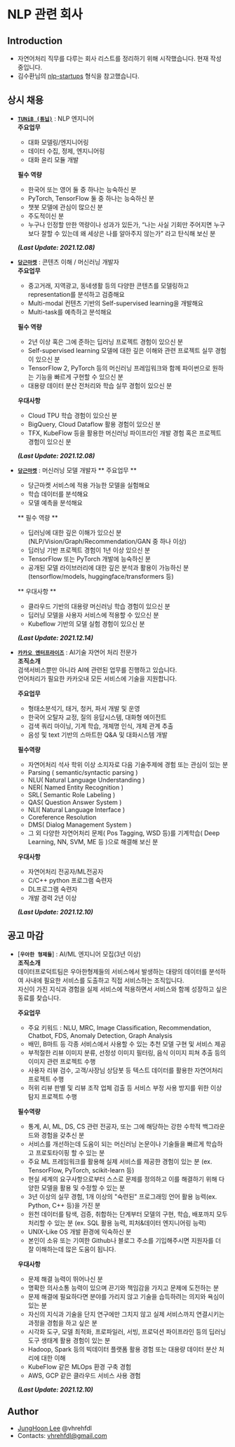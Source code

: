 # NLP 관련 회사
  
## Introduction
- 자연어처리 직무를 다루는 회사 리스트를 정리하기 위해 시작했습니다. 현재 작성 중입니다.
- 김수환님의 [nlp-startups](https://github.com/sooftware/k-startups?fbclid=IwAR252_GBSgCV2n3xRnVWWNRnd-Sw1KBVeV_iW9v3E1Niqem8eU0bHf83CWY) 형식을 참고했습니다.
  
## 상시 채용 
- [**`TUNiB (튜닙)`**](http://www.tunib.ai/) : NLP 엔지니어  
  **주요업무**  
  - 대화 모델링/엔지니어링
  - 데이터 수집, 정제, 엔지니어링
  - 대화 윤리 모듈 개발

  **필수 역량**
  -  한국어 또는 영어 둘 중 하나는 능숙하신 분
  -  PyTorch, TensorFlow 둘 중 하나는 능숙하신 분
  -  챗봇 모델에 관심이 많으신 분
  -  주도적이신 분
  -  누구나 인정할 만한 역량이나 성과가 있든가, “나는 사실 기회만 주어지면 누구보다 잘할 수 있는데 왜 세상은 나를 알아주지 않는가” 라고 탄식해 보신 분  

  ***(Last Update: 2021.12.08)***    

 
- [**`당근마켓`**](https://team.daangn.com/jobs/4531418003/) : 콘텐츠 이해 / 머신러닝 개발자   
  **주요업무**  
  - 중고거래, 지역광고, 동네생활 등의 다양한 콘텐츠를 모델링하고 representation를 분석하고 검증해요
  - Multi-modal 컨텐츠 기반의 Self-supervised learning을 개발해요
  - Multi-task를 예측하고 분석해요

  **필수 역량**
  -  2년 이상 혹은 그에 준하는 딥러닝 프로젝트 경험이 있으신 분
  -  Self-supervised learning 모델에 대한 깊은 이해와 관련 프로젝트 실무 경험이 있으신 분
  -  TensorFlow 2, PyTorch 등의 머신러닝 프레임워크와 함께 파이썬으로 원하는 기능을 빠르게 구현할 수 있으신 분
  -  대용량 데이터 분산 전처리와 학습 실무 경험이 있으신 분

  **우대사항**
  -  Cloud TPU 학습 경험이 있으신 분
  -  BigQuery, Cloud Dataflow 활용 경험이 있으신 분
  -  TFX, KubeFlow 등을 활용한 머신러닝 파이프라인 개발 경험 혹은 프로젝트 경험이 있으신 분  
  
  ***(Last Update: 2021.12.08)***   


- [**`당근마켓`**](https://team.daangn.com/jobs/4300803003/) : 머신러닝 모델 개발자
  ** 주요업무 **
  - 당근마켓 서비스에 적용 가능한 모델을 실험해요
  - 학습 데이터를 분석해요
  - 모델 예측을 분석해요

  ** 필수 역량 **
  - 딥러닝에 대한 깊은 이해가 있으신 분 (NLP/Vision/Graph/Recommendation/GAN 중 하나 이상)
  - 딥러닝 기반 프로젝트 경험이 1년 이상 있으신 분
  - TensorFlow 또는 PyTorch 개발에 능숙하신 분
  - 공개된 모델 라이브러리에 대한 깊은 분석과 활용이 가능하신 분 (tensorflow/models, huggingface/transformers 등)

  ** 우대사항 **
  - 클라우드 기반의 대용량 머신러닝 학습 경험이 있으신 분
  - 딥러닝 모델을 사용자 서비스에 적용할 수 있으신 분
  - Kubeflow 기반의 모델 실험 경험이 있으신 분
  
  ***(Last Update: 2021.12.14)***   


- [**`카카오 엔터프라이즈`**](https://careers.kakao.com/jobs/S-1172) : AI기술 자연어 처리 전문가    
  **조직소개**  
  검색서비스뿐만 아니라 AI에 관련된 업무를 진행하고 있습니다.  
  언어처리가 필요한 카카오내 모든 서비스에 기술을 지원합니다.  
  
  **주요업무**  
  - 형태소분석기, 태거, 청커, 파서 개발 및 운영
  - 한국어 오탈자 교정, 질의 응답시스템, 대화형 에이전트
  - 검색 쿼리 마이닝, 기계 학습, 개체명 인식, 개체 관계 추출
  - 음성 및 text 기반의 스마트한 Q&A 및 대화시스템 개발

  **필수역량**
  - 자연어처리 석사 학위 이상 소지자로 다음 기술주제에 경험 또는 관심이 있는 분
  - Parsing ( semantic/syntactic parsing )
  - NLU( Natural Language Understanding )
  - NER( Named Entity Recognition )
  - SRL( Semantic Role Labeling )
  - QAS( Question Answer System )
  - NLI( Natural Language Interface )
  - Coreference Resolution
  - DMS( Dialog Management System )
  - 그 외 다양한 자연어처리 문제( Pos Tagging, WSD 등)를 기계학습( Deep Learning, NN, SVM, ME 등 )으로 해결해 보신 분

  **우대사항**
  - 자연어처리 전공자/ML전공자
  - C/C++ python 프로그램 숙련자
  - DL프로그램 숙련자
  - 개발 경력 2년 이상
  
  ***(Last Update: 2021.12.10)***   



## 공고 마감 

- [**`우아한 형제들`**] : AI/ML 엔지니어 모집(3년 이상)    
  **조직소개**  
  데이터프로덕트팀은 우아한형제들의 서비스에서 발생하는 대량의 데이터를 분석하여 사내에 필요한 서비스를 도출하고 직접 서비스하는 조직입니다.  
  자신이 가진 지식과 경험을 실제 서비스에 적용하면서 서비스와 함께 성장하고 싶은 동료를 찾습니다.
  
  **주요업무**  
  - 주요 키워드 : NLU, MRC, Image Classification, Recommendation, Chatbot, FDS, Anomaly Detection, Graph Analysis
  - 배민, B마트 등 각종 서비스에서 사용할 수 있는 추천 모델 구현 및 서비스 제공
  - 부적절한 리뷰 이미지 분류, 선정성 이미지 필터링, 음식 이미지 피쳐 추출 등의 이미지 관련 프로젝트 수행
  - 사용자 리뷰 검수, 고객/사장님 상담봇 등 텍스트 데이터를 활용한 자연어처리 프로젝트 수행
  - 허위 리뷰 판별 및 리뷰 조작 업체 검출 등 서비스 부정 사용 방지를 위한 이상 탐지 프로젝트 수행

  **필수역량**
  - 통계, AI, ML, DS, CS 관련 전공자, 또는 그에 해당하는 강한 수학적 백그라운드와 경험을 갖추신 분
  - 서비스를 개선하는데 도움이 되는 머신러닝 논문이나 기술들을 빠르게 학습하고 프로토타이핑 할 수 있는 분
  - 주요 ML 프레임워크를 활용해 실제 서비스를 제공한 경험이 있는 분 (ex. TensorFlow, PyTorch, scikit-learn 등)
  - 현실 세계의 요구사항으로부터 스스로 문제를 정의하고 이를 해결하기 위해 다양한 모델을 활용 및 수정할 수 있는 분
  - 3년 이상의 실무 경험, 1개 이상의 "숙련된" 프로그래밍 언어 활용 능력(ex. Python, C++ 등)을 가진 분
  - 원천 데이터를 탐색, 검증, 취합하는 단계부터 모델의 구현, 학습, 배포까지 모두 처리할 수 있는 분 (ex. SQL 활용 능력, 피처&데이터 엔지니어링 능력)
  - UNIX-Like OS 개발 환경에 익숙하신 분
  - 본인이 소유 또는 기여한 Github나 블로그 주소를 기입해주시면 지원자를 더 잘 이해하는데 많은 도움이 됩니다.


  **우대사항**
  - 문제 해결 능력이 뛰어나신 분
  - 명확한 의사소통 능력이 있으며 끈기와 책임감을 가지고 문제에 도전하는 분
  - 문제 해결에 필요하다면 분야를 가리지 않고 기술을 습득하려는 의지와 욕심이 있는 분
  - 자신의 지식과 기술을 단지 연구에만 그치지 않고 실제 서비스까지 연결시키는 과정을 경험을 하고 싶은 분
  - 시각화 도구, 모델 최적화, 프로파일러, 서빙, 프로덕션 파이프라인 등의 딥러닝 도구 생태계 활용 경험이 있는 분
  - Hadoop, Spark 등의 빅데이터 플랫폼 활용 경험 또는 대용량 데이터 분산 처리에 대한 이해
  - KubeFlow 같은 MLOps 환경 구축 경험
  - AWS, GCP 같은 클라우드 서비스 사용 경험
  
  ***(Last Update: 2021.12.10)***   

  
## Author

- [JungHoon Lee](https://github.com/vhrehfdl) @vhrehfdl
- Contacts: vhrehfdl@gmail.com
